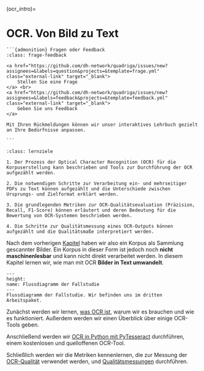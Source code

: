 (ocr_intro)=

# OCR. Von Bild zu Text

````{margin}
```{admonition} Fragen oder Feedback 
:class: frage-feedback

<a href="https://github.com/dh-network/quadriga/issues/new?assignees=&labels=question&projects=&template=frage.yml" class="external-link" target="_blank">
    Stellen Sie eine Frage
</a> <br>
<a href="https://github.com/dh-network/quadriga/issues/new?assignees=&labels=feedback&projects=&template=feedback.yml" class="external-link" target="_blank">
    Geben Sie uns Feedback
</a>

Mit Ihren Rückmeldungen können wir unser interaktives Lehrbuch gezielt an Ihre Bedürfnisse anpassen.

```
````
```{admonition} OCR-basierte Korpuserstellung und Qualitätsbewertung
:class: lernziele

1. Der Prozess der Optical Character Recognition (OCR) für die Korpuserstellung kann beschrieben und Tools zur Durchführung der OCR aufgezählt werden.

2. Die notwendigen Schritte zur Verarbeitung ein- und mehrseitiger PDFs zu Text können aufgezählt und die Unterschiede zwischen Ursprungs- und Zielformat erklärt werden.

3. Die grundlegenden Metriken zur OCR-Qualitätsevaluation (Präzision, Recall, F1-Score) können erläutert und deren Bedeutung für die Bewertung von OCR-Systemen beschrieben werden.

4. Die Schritte zur Qualitätsmessung eines OCR-Outputs können aufgezählt und die Qualitätsmaße interpretiert werden.
```

Nach dem vorherigen [Kapitel](../corpus_collection/corpus-collection_summary) haben wir also ein Korpus als Sammlung gescannter Bilder. Ein Korpus in dieser Form ist jedoch noch **nicht maschinenlesbar** und kann nicht direkt verarbeitet werden. In diesem Kapitel lernen wir, wie man mit OCR **Bilder in Text umwandelt**.

```{figure} ../assets/images/flow-chart_ocr.jpeg
---
height:
name: Flussdiagramm der Fallstudie
---
Flussdiagramm der Fallstudie. Wir befinden uns im dritten Arbeitspaket.
```
Zunächst werden wir lernen, [was OCR ist](ocr), warum wir es brauchen und wie es funktioniert. Außerdem werden wir einen Überblick über einige OCR-Tools geben.

Anschließend werden wir [OCR in Python mit PyTesseract](https://dh-network.github.io/quadriga/data-input/FS_1_MVP_OCR) durchführen, einem kostenlosen und quelloffenen OCR-Tool.

Schließlich werden wir die Metriken kennenlernen, die zur Messung der [OCR-Qualität](ocr-quality) verwendet werden, und [Qualitätsmessungen](https://dh-network.github.io/quadriga/data-input/FS_1_MVP_OCR_Quality) durchführen.
